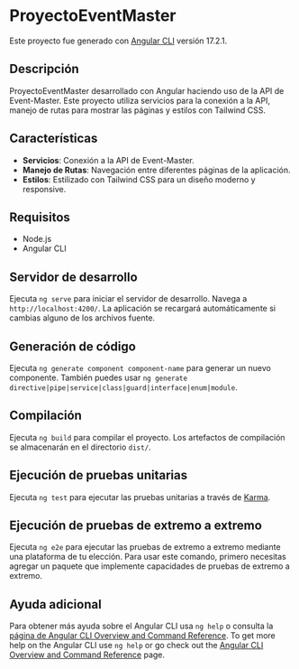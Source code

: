 # ProyectoEventMaster

Este proyecto fue generado con [Angular CLI](https://github.com/angular/angular-cli) versión 17.2.1.

## Descripción

ProyectoEventMaster desarrollado con Angular haciendo uso de la API de Event-Master. Este proyecto utiliza servicios para la conexión a la API, manejo de rutas para mostrar las páginas y estilos con Tailwind CSS.

## Características

- **Servicios**: Conexión a la API de Event-Master.
- **Manejo de Rutas**: Navegación entre diferentes páginas de la aplicación.
- **Estilos**: Estilizado con Tailwind CSS para un diseño moderno y responsive.

## Requisitos

- Node.js
- Angular CLI

## Servidor de desarrollo

Ejecuta `ng serve` para iniciar el servidor de desarrollo. Navega a `http://localhost:4200/`. La aplicación se recargará automáticamente si cambias alguno de los archivos fuente.

## Generación de código

Ejecuta `ng generate component component-name` para generar un nuevo componente. También puedes usar `ng generate directive|pipe|service|class|guard|interface|enum|module`.

## Compilación

Ejecuta `ng build` para compilar el proyecto. Los artefactos de compilación se almacenarán en el directorio `dist/`.

## Ejecución de pruebas unitarias

Ejecuta `ng test` para ejecutar las pruebas unitarias a través de [Karma](https://karma-runner.github.io).

## Ejecución de pruebas de extremo a extremo

Ejecuta `ng e2e` para ejecutar las pruebas de extremo a extremo mediante una plataforma de tu elección. Para usar este comando, primero necesitas agregar un paquete que implemente capacidades de pruebas de extremo a extremo.

## Ayuda adicional

Para obtener más ayuda sobre el Angular CLI usa `ng help` o consulta la [página de Angular CLI Overview and Command Reference](https://angular.io/cli).
To get more help on the Angular CLI use `ng help` or go check out the [Angular CLI Overview and Command Reference](https://angular.io/cli) page.
